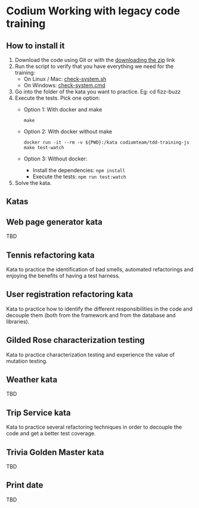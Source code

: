 # Codium Working with legacy code training

## How to install it
1. Download the code using Git or with the [downloading the zip](https://github.com/CodiumTeam/legacy-training-js/archive/master.zip) link
2. Run the script to verify that you have everything we need for the training:
    - On Linux / Mac: [check-system.sh](./check-system.sh)
    - On Windows: [check-system.cmd](./check-system.cmd)
3. Go into the folder of the kata you want to practice. Eg: cd fizz-buzz
4. Execute the tests. Pick one option:  
    - Option 1: With docker and make

         `make`
    - Option 2: With docker without make

        `docker run -it --rm -v ${PWD}:/kata codiumteam/tdd-training-js make test-watch`
    - Option 3: Without docker:
        - Install the dependencies: `npm install`
        - Execute the tests: `npm run test:watch`
5. Solve the kata.

## Katas
## Web page generator kata
TBD

## Tennis refactoring kata
Kata to practice the identification of bad smells, automated refactorings and enjoying the benefits of having a test harness.

## User registration refactoring kata
Kata to practice how to identify the different responsibilities in the code and decouple them (both from the framework and from the database and libraries).

## Gilded Rose characterization testing
Kata to practice characterization testing and experience the value of mutation testing.

## Weather kata
TBD
## Trip Service kata
Kata to practice several refactoring techniques in order to decouple the code and get a better test coverage.

## Trivia Golden Master kata
TBD
## Print date
TBD
